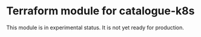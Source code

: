 # Terraform module for catalogue-k8s


This module is in experimental status. It is not yet ready for production.
